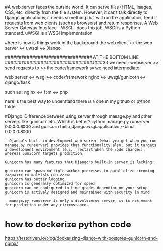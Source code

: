#A web server faces the outside world. It can serve files (HTML, images, CSS, etc) directly from the file system. However, it can’t talk directly to Django applications; it needs something that will run the application, feed it requests from web clients (such as browsers) and return responses.
A Web Server Gateway Interface - WSGI - does this job. WSGI is a Python standard.
uWSGI is a WSGI implementation. 


#here is how is things work in the background
the web client <-> the web server <-> uwsgi <-> Django


################################ AT THE BOTTOM LINE ####################################33
we need :
webserver >> send requests to >> the code/framework
so we need intermediator 

web server  <-> wsgi <-> code/framework
nginx   <-> uwsgi/gunicorn <-> django/flask

such as :  nginx  <-> fpm <-> php



here is the best way to understand there is a one in my github or python folder












#Django: Difference between using server through manage.py and other servers like gunicorn etc. Which is better?
python manage.py runserver 0.0.0.0:8000   and gunicorn hello_django.wsgi:application --bind 0.0.0.0:8000
```
- Django's built-in development web server (what you get when you run manage.py runserver) provides that functionality also, but it targets a development environment (e.g., restart when the code changes), whereas Gunicorn targets production.

Gunicorn has many features that Django's built-in server is lacking:

gunicorn can spawn multiple worker processes to parallelize incoming requests to multiple CPU cores
gunicorn has better logging
gunicorn is generally optimized for speed
gunicorn can be configured to fine grades depending on your setup
gunicorn is actively designed and maintained with security in mind

- manage.py runserver is only a development server, it is not meant for production under any circumstance.

```


# how to dockerize python code
https://testdriven.io/blog/dockerizing-django-with-postgres-gunicorn-and-nginx/
